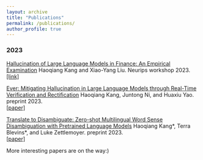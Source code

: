 ```yaml
---
layout: archive
title: "Publications"
permalink: /publications/
author_profile: true
---
```


### 2023

[Hallucination of Large Language Models in Finance: An Empirical Examination](https://neurips.cc/virtual/2023/76519) Haoqiang Kang and Xiao-Yang Liu. Neurips workshop 2023. \
[[link]](https://neurips.cc/virtual/2023/76519)

[<span class="small-caps">Ever</span>: Mitigating Hallucination in Large Language Models through Real-Time Verification and Rectification]() Haoqiang Kang, Juntong Ni, and Huaxiu Yao. preprint 2023.\
[[paper]]()

[Translate to Disambiguate: Zero-shot Multilingual Word Sense Disambiguation with Pretrained Language Models](../papers/WSDkang2023.pdf) Haoqiang Kang\*, Terra Blevins\*, and Luke Zettlemoyer. preprint 2023. \
[[paper]](../papers/WSDkang2023.pdf)


More interesting papers are on the way:)
